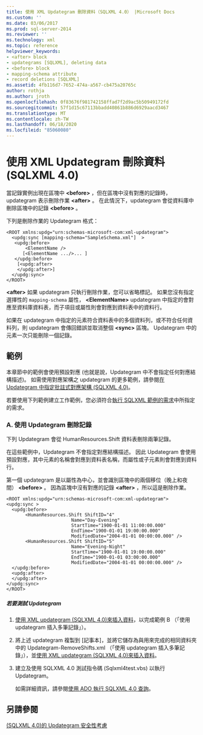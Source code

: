 ```yaml
---
title: 使用 XML Updategram 刪除資料（SQLXML 4.0） |Microsoft Docs
ms.custom: ''
ms.date: 03/06/2017
ms.prod: sql-server-2014
ms.reviewer: ''
ms.technology: xml
ms.topic: reference
helpviewer_keywords:
- <after> block
- updategrams [SQLXML], deleting data
- <before> block
- mapping-schema attribute
- record deletions [SQLXML]
ms.assetid: 4fb116d7-7652-474a-a567-cb475a20765c
author: rothja
ms.author: jroth
ms.openlocfilehash: 0f83676f981742158ffad7f2d9ac5b50949172fd
ms.sourcegitcommit: 57f1d15c67113bbadd40861b886d6929aacd3467
ms.translationtype: MT
ms.contentlocale: zh-TW
ms.lasthandoff: 06/18/2020
ms.locfileid: "85060080"
---
```

# <a name="deleting-data-using-xml-updategrams-sqlxml-40"></a>使用 XML Updategram 刪除資料 (SQLXML 4.0)
  當記錄實例出現在區塊中 **\<before>** ，但在區塊中沒有對應的記錄時，updategram 表示刪除作業 **\<after>** 。 在此情況下，updategram 會從資料庫中刪除區塊中的記錄 **\<before>** 。  
  
 下列是刪除作業的 Updategram 格式：  
  
```  
<ROOT xmlns:updg="urn:schemas-microsoft-com:xml-updategram">  
  <updg:sync [mapping-schema="SampleSchema.xml"]  >  
   <updg:before>  
       <ElementName />  
      [<ElementName .../>... ]  
   </updg:before>  
    [<updg:after>  
    </updg:after>]  
  </updg:sync>  
</ROOT>  
```  
  
 **\<after>** 如果 updategram 只執行刪除作業，您可以省略標記。 如果您沒有指定選擇性的 `mapping-schema` 屬性， **\<ElementName>** updategram 中指定的會對應至資料庫資料表，而子項目或屬性則會對應到資料表中的資料行。  
  
 如果在 updategram 中指定的元素符合資料表中的多個資料列，或不符合任何資料列，則 updategram 會傳回錯誤並取消整個 **\<sync>** 區塊。 Updategram 中的元素一次只能刪除一個記錄。  
  
## <a name="examples"></a>範例  
 本章節中的範例會使用預設對應 (也就是說，Updategram 中不會指定任何對應結構描述)。 如需使用對應架構之 updategram 的更多範例，請參閱[在 Updategram 中指定批註式對應架構 &#40;SQLXML 4.0&#41;](specifying-an-annotated-mapping-schema-in-an-updategram-sqlxml-4-0.md)。  
  
 若要使用下列範例建立工作範例，您必須符合[執行 SQLXML 範例的需求](../../sqlxml/requirements-for-running-sqlxml-examples.md)中所指定的需求。  
  
### <a name="a-deleting-a-record-by-using-an-updategram"></a>A. 使用 Updategram 刪除記錄  
 下列 Updategram 會從 HumanResources.Shift 資料表刪除兩筆記錄。  
  
 在這些範例中，Updategram 不會指定對應結構描述。 因此 Updategram 會使用預設對應，其中元素的名稱會對應到資料表名稱，而屬性或子元素則會對應到資料行。  
  
 第一個 updategram 是以屬性為中心，並會識別區塊中的兩個移位（晚上和夜間） **\<before>** 。 因為區塊中沒有對應的記錄 **\<after>** ，所以這是刪除作業。  
  
```  
<ROOT xmlns:updg="urn:schemas-microsoft-com:xml-updategram">  
<updg:sync >  
  <updg:before>  
       <HumanResources.Shift ShiftID="4"  
                        Name="Day-Evening"  
                        StartTime="1900-01-01 11:00:00.000"  
                        EndTime="1900-01-01 19:00:00.000"  
                        ModifiedDate="2004-01-01 00:00:00.000" />  
       <HumanResources.Shift ShiftID="5"  
                        Name="Evening-Night"  
                        StartTime="1900-01-01 19:00:00.000"  
                        EndTime="1900-01-01 03:00:00.000"  
                        ModifiedDate="2004-01-01 00:00:00.000" />  
  </updg:before>  
  <updg:after>  
  </updg:after>  
</updg:sync>  
</ROOT>  
```  
  
##### <a name="to-test-the-updategram"></a>若要測試 Updategram  
  
1.  [使用 XML updategram &#40;SQLXML 4.0&#41;來插入資料](inserting-data-using-xml-updategrams-sqlxml-4-0.md)，以完成範例 B （「使用 updategram 插入多筆記錄」）。  
  
2.  將上述 updategram 複製到 [記事本]，並將它儲存為與用來完成的相同資料夾中的 Updategram-RemoveShifts.xml （「使用 updategram 插入多筆記錄」），並[使用 XML updategram &#40;SQLXML 4.0&#41;來插入資料](inserting-data-using-xml-updategrams-sqlxml-4-0.md)。  
  
3.  建立及使用 SQLXML 4.0 測試指令碼 (Sqlxml4test.vbs) 以執行 Updategram。  
  
     如需詳細資訊，請參閱[使用 ADO 執行 SQLXML 4.0 查詢](../../sqlxml/using-ado-to-execute-sqlxml-4-0-queries.md)。  
  
## <a name="see-also"></a>另請參閱  
 [&#40;SQLXML 4.0&#41;的 Updategram 安全性考慮](../security/updategram-security-considerations-sqlxml-4-0.md)  
  
  
